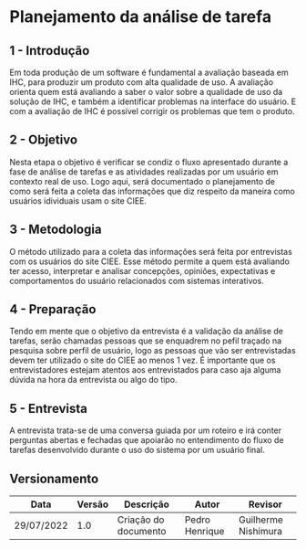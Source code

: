 # Planejamento da análise de tarefa
## 1 - Introdução
  Em toda produção de um software é fundamental a avaliação baseada em IHC, para produzir um produto com alta qualidade de uso. A avaliação orienta quem está avaliando a saber o valor sobre a qualidade de uso da solução de IHC, e também a identificar problemas na interface do usuário. E com a avaliação de IHC é possível corrigir os problemas que tem o produto.
  
## 2 - Objetivo
  Nesta etapa o objetivo é verificar se condiz o fluxo apresentado durante a fase de análise de tarefas e as atividades realizadas por um usuário em contexto real de uso. Logo aqui, será documentado o planejamento de como será feita a coleta das informações que diz respeito da maneira como usuários idividuais usam o site CIEE.

## 3 - Metodologia
  O método utilizado para a coleta das informações será feita por entrevistas com os usuários do site CIEE.
  Esse método permite a quem está avaliando ter acesso, interpretar e analisar concepções, opiniões, expectativas e comportamentos do usuário relacionados com sistemas interativos.

## 4 - Preparação
  Tendo em mente que o objetivo da entrevista é a validação da análise de tarefas, serão chamadas pessoas que se enquadrem no pefil traçado na pesquisa sobre perfil de usuário, logo as pessoas que vão ser entrevistadas devem ter utilizado o site do CIEE ao menos 1 vez.
  É importante que os entrevistadores estejam atentos aos entrevistados para caso aja alguma dúvida na hora da entrevista ou algo do tipo.
  
 ## 5 - Entrevista
  A entrevista trata-se de uma conversa guiada por um roteiro e irá conter perguntas abertas e fechadas que apoiarão no entendimento do fluxo de tarefas desenvolvido durante o uso do sistema por um usuário final.
  
## Versionamento
| Data       | Versão   | Descrição                         | Autor          | Revisor      |
|------------|------------|-----------------------------------|----------------|--------------|
| 29/07/2022 | 1.0 | Criação do documento | Pedro Henrique | Guilherme Nishimura|

